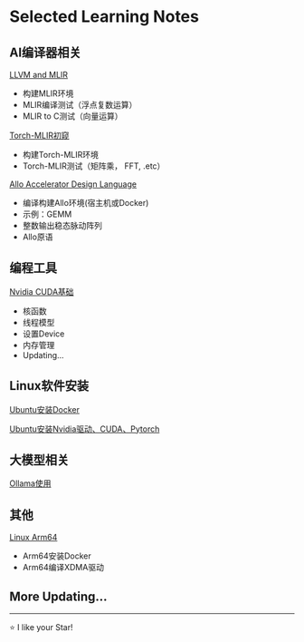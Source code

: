 # Selected Learning Notes

## AI编译器相关

[LLVM and MLIR](LLVM_and_MLIR.md)

- 构建MLIR环境
- MLIR编译测试（浮点复数运算）
- MLIR to C测试（向量运算）

[Torch-MLIR初窥](Torch-MLIR初窥.md)

- 构建Torch-MLIR环境
- Torch-MLIR测试（矩阵乘， FFT, .etc）

[Allo Accelerator Design Language](Allo_Accelerator_Design_Language.md)

- 编译构建Allo环境(宿主机或Docker)
- 示例：GEMM
- 整数输出稳态脉动阵列
- Allo原语

## 编程工具

[Nvidia CUDA基础](Nvidia_CUDA基础.md)

- 核函数
- 线程模型
- 设置Device
- 内存管理
- Updating...

## Linux软件安装

[Ubuntu安装Docker](Ubuntu安装Docker.md)

[Ubuntu安装Nvidia驱动、CUDA、Pytorch](Ubuntu安装Nvidia驱动、CUDA、Pytorch.md)

## 大模型相关

[Ollama使用](Ollama使用.md)

## 其他

[Linux Arm64](Linux_Arm64.md)

- Arm64安装Docker
- Arm64编译XDMA驱动

## More Updating...

***
⭐ I like your Star!
